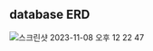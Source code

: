 ## database ERD
![스크린샷 2023-11-08 오후 12 22 47](https://github.com/youngseo9603/food_trip/assets/81522548/ea3179db-803c-483b-99db-99c0ee63dbf0)
